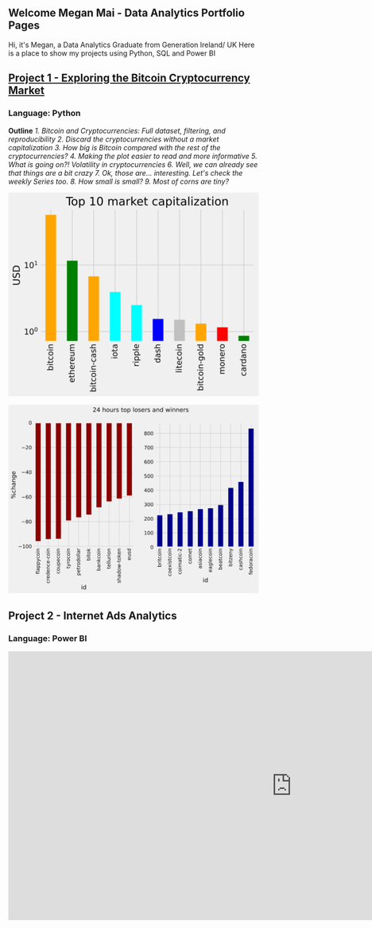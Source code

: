 
## Welcome Megan Mai - Data Analytics Portfolio Pages
Hi, it's Megan, a Data Analytics Graduate from Generation Ireland/ UK
Here is a place to show my projects using Python, SQL and Power BI

## **[Project 1 - Exploring the Bitcoin Cryptocurrency Market](https://app.datacamp.com/workspace/w/d0972485-378c-4ed4-ae66-8032d84d8248)**
### Language: Python ###

**Outline**
       *1. Bitcoin and Cryptocurrencies: Full dataset, filtering, and reproducibility*
       *2. Discard the cryptocurrencies without a market capitalization*
       *3. How big is Bitcoin compared with the rest of the cryptocurrencies?*
       *4. Making the plot easier to read and more informative*
       *5. What is going on?! Volatility in cryptocurrencies*
       *6. Well, we can already see that things are a bit crazy*
       *7. Ok, those are... interesting. Let's check the weekly Series too.*
       *8. How small is small?*
       *9. Most of corns are tiny?*

![](images/Image-top%2010.svg)

![](images/Image-winner%20and%20loser.svg)

## **Project 2 - Internet Ads Analytics**
### Language: Power BI

<iframe title="Nghia Mai" width="1140" height="541.25" src="https://app.powerbi.com/reportEmbed?reportId=7b104733-cc94-4f38-8553-27e30d3f8eb9&autoAuth=true&ctid=41ab42a9-381b-48cf-8a85-720464922976&config=eyJjbHVzdGVyVXJsIjoiaHR0cHM6Ly93YWJpLXNvdXRoLWVhc3QtYXNpYS1iLXByaW1hcnktcmVkaXJlY3QuYW5hbHlzaXMud2luZG93cy5uZXQvIn0%3D" frameborder="0" allowFullScreen="true"></iframe>
